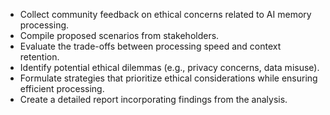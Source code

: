 - Collect community feedback on ethical concerns related to AI memory processing.
- Compile proposed scenarios from stakeholders.
- Evaluate the trade-offs between processing speed and context retention.
- Identify potential ethical dilemmas (e.g., privacy concerns, data misuse).
- Formulate strategies that prioritize ethical considerations while ensuring efficient processing.
- Create a detailed report incorporating findings from the analysis.